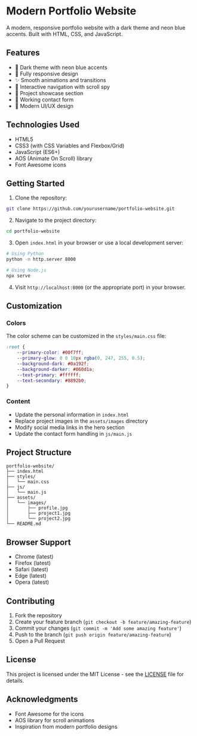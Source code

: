 # Modern Portfolio Website

A modern, responsive portfolio website with a dark theme and neon blue accents. Built with HTML, CSS, and JavaScript.

## Features

- 🌙 Dark theme with neon blue accents
- 📱 Fully responsive design
- ✨ Smooth animations and transitions
- 🎯 Interactive navigation with scroll spy
- 💼 Project showcase section
- 📝 Working contact form
- 🎨 Modern UI/UX design

## Technologies Used

- HTML5
- CSS3 (with CSS Variables and Flexbox/Grid)
- JavaScript (ES6+)
- AOS (Animate On Scroll) library
- Font Awesome icons

## Getting Started

1. Clone the repository:
```bash
git clone https://github.com/yourusername/portfolio-website.git
```

2. Navigate to the project directory:
```bash
cd portfolio-website
```

3. Open `index.html` in your browser or use a local development server:
```bash
# Using Python
python -m http.server 8000

# Using Node.js
npx serve
```

4. Visit `http://localhost:8000` (or the appropriate port) in your browser.

## Customization

### Colors
The color scheme can be customized in the `styles/main.css` file:

```css
:root {
    --primary-color: #00f7ff;
    --primary-glow: 0 0 10px rgba(0, 247, 255, 0.5);
    --background-dark: #0a192f;
    --background-darker: #060d1a;
    --text-primary: #ffffff;
    --text-secondary: #8892b0;
}
```

### Content
- Update the personal information in `index.html`
- Replace project images in the `assets/images` directory
- Modify social media links in the hero section
- Update the contact form handling in `js/main.js`

## Project Structure

```
portfolio-website/
├── index.html
├── styles/
│   └── main.css
├── js/
│   └── main.js
├── assets/
│   └── images/
│       ├── profile.jpg
│       ├── project1.jpg
│       └── project2.jpg
└── README.md
```

## Browser Support

- Chrome (latest)
- Firefox (latest)
- Safari (latest)
- Edge (latest)
- Opera (latest)

## Contributing

1. Fork the repository
2. Create your feature branch (`git checkout -b feature/amazing-feature`)
3. Commit your changes (`git commit -m 'Add some amazing feature'`)
4. Push to the branch (`git push origin feature/amazing-feature`)
5. Open a Pull Request

## License

This project is licensed under the MIT License - see the [LICENSE](LICENSE) file for details.

## Acknowledgments

- Font Awesome for the icons
- AOS library for scroll animations
- Inspiration from modern portfolio designs 